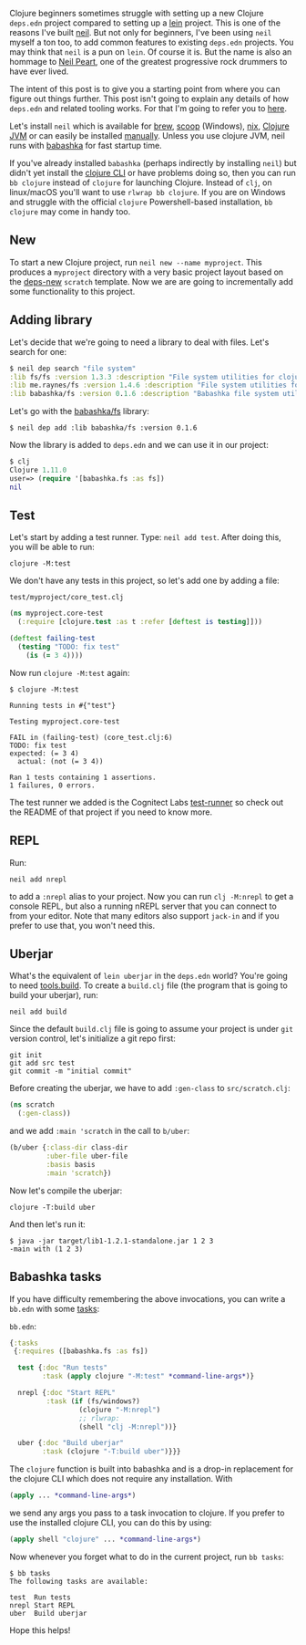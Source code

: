 Clojure beginners sometimes struggle with setting up a new Clojure `deps.edn`
project compared to setting up a [lein](https://leiningen.org/) project. This is
one of the reasons I've built [neil](https://github.com/babashka/neil). But not
only for beginners, I've been using `neil` myself a ton too, to add common
features to existing `deps.edn` projects. You may think that `neil` is a pun on
`lein`. Of course it is. But the name is also an hommage to [Neil
Peart](https://en.wikipedia.org/wiki/Neil_Peart), one of the greatest
progressive rock drummers to have ever lived.

The intent of this post is to give you a starting point from where you can
figure out things further. This post isn't going to explain any details of how
`deps.edn` and related tooling works. For that I'm going to refer you to
[here](https://clojure.org/guides/deps_and_cli).

Let's install `neil` which is available for
[brew](https://github.com/babashka/neil#homebrew-linux-and-macos),
[scoop](https://github.com/babashka/neil#scoop-windows) (Windows),
[nix](https://github.com/babashka/neil#nix), [Clojure
JVM](https://github.com/babashka/neil#clojure) or can easily be installed
[manually](https://github.com/babashka/neil#manual). Unless you use clojure JVM,
neil runs with [babashka](https://babashka.org/) for fast startup time.

If you've already installed `babashka` (perhaps indirectly by installing `neil`)
but didn't yet install the [clojure
CLI](https://clojure.org/guides/deps_and_cli) or have problems doing so, then
you can run `bb clojure` instead of `clojure` for launching Clojure. Instead of
`clj`, on linux/macOS you'll want to use `rlwrap bb clojure`. If you are on
Windows and struggle with the official `clojure` Powershell-based installation,
`bb clojure` may come in handy too.

## New

To start a new Clojure project, run `neil new --name myproject`. This produces a
`myproject` directory with a very basic project layout based on the
[deps-new](https://github.com/seancorfield/deps-new) `scratch` template. Now we
are are going to incrementally add some functionality to this project.

## Adding library

Let's decide that we're going to need a library to deal with files. Let's search for one:

``` clojure
$ neil dep search "file system"
:lib fs/fs :version 1.3.3 :description "File system utilities for clojure"
:lib me.raynes/fs :version 1.4.6 :description "File system utilities for clojure"
:lib babashka/fs :version 0.1.6 :description "Babashka file system utilities."
```

Let's go with the [babashka/fs](https://github.com/babashka/fs) library:

```
$ neil dep add :lib babashka/fs :version 0.1.6
```

Now the library is added to `deps.edn` and we can use it in our project:

``` clojure
$ clj
Clojure 1.11.0
user=> (require '[babashka.fs :as fs])
nil
```

## Test

Let's start by adding a test runner. Type: `neil add test`. After doing this,
you will be able to run:

``` shell
clojure -M:test
```

We don't have any tests in this project, so let's add one by adding a file:

`test/myproject/core_test.clj`
``` clojure
(ns myproject.core-test
  (:require [clojure.test :as t :refer [deftest is testing]]))

(deftest failing-test
  (testing "TODO: fix test"
    (is (= 3 4))))
```

Now run `clojure -M:test` again:

``` shell
$ clojure -M:test

Running tests in #{"test"}

Testing myproject.core-test

FAIL in (failing-test) (core_test.clj:6)
TODO: fix test
expected: (= 3 4)
  actual: (not (= 3 4))

Ran 1 tests containing 1 assertions.
1 failures, 0 errors.
```

The test runner we added is the Cognitect Labs
[test-runner](https://github.com/cognitect-labs/test-runner) so check out the
README of that project if you need to know more.

## REPL

Run:

``` shell
neil add nrepl
```

to add a `:nrepl` alias to your project. Now you can run `clj -M:nrepl` to get a
console REPL, but also a running nREPL server that you can connect to from your
editor. Note that many editors also support `jack-in` and if you prefer to use
that, you won't need this.

## Uberjar

What's the equivalent of `lein uberjar` in the `deps.edn` world? You're going to need [tools.build](https://github.com/clojure/tools.build). To create a `build.clj` file (the program that is going to build your uberjar), run:

``` shell
neil add build
```

Since the default `build.clj` file is going to assume your project is under
`git` version control, let's initialize a git repo first:

``` shell
git init
git add src test
git commit -m "initial commit"
```

Before creating the uberjar, we have to add `:gen-class` to `src/scratch.clj`:

``` clojure
(ns scratch
  (:gen-class))
```

and we add `:main 'scratch` in the call to `b/uber`:

``` clojure
(b/uber {:class-dir class-dir
         :uber-file uber-file
         :basis basis
         :main 'scratch})
```

Now let's compile the uberjar:

``` shell
clojure -T:build uber
```

And then let's run it:

``` shell
$ java -jar target/lib1-1.2.1-standalone.jar 1 2 3
-main with (1 2 3)
```

## Babashka tasks

If you have difficulty remembering the above invocations, you can write a
`bb.edn` with some [tasks](https://book.babashka.org/#tasks):

`bb.edn`:
``` clojure
{:tasks
 {:requires ([babashka.fs :as fs])

  test {:doc "Run tests"
        :task (apply clojure "-M:test" *command-line-args*)}

  nrepl {:doc "Start REPL"
         :task (if (fs/windows?)
                 (clojure "-M:nrepl")
                 ;; rlwrap:
                 (shell "clj -M:nrepl"))}

  uber {:doc "Build uberjar"
        :task (clojure "-T:build uber")}}}
```

The `clojure` function is built into babashka and is a drop-in replacement for
the clojure CLI which does not require any installation. With 

``` clojure
(apply ... *command-line-args*)
```

we send any args you pass to a task invocation to clojure. If you prefer to use
the installed clojure CLI, you can do this by using:

``` clojure
(apply shell "clojure" ... *command-line-args*)
```

Now whenever you forget what to do in the current project, run `bb tasks`:

``` shell
$ bb tasks
The following tasks are available:

test  Run tests
nrepl Start REPL
uber  Build uberjar
```

Hope this helps!
